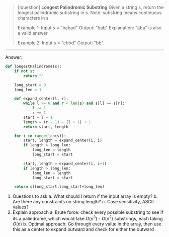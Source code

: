 
> [!question]
> **Longest Palindromic Substring**
> Given a string s, return the longest palindromic substring in s. Note: substring means continuous characters in s
> 
> Example 1:
> Input s = "babad"
> Output: "bab"
> Explanation: "aba" is also a valid answer
> 
> Example 2:
> Input s = "cbbd"
> Output: "bb"
****

Answer:
```Python
def longestPalindrome(s):
	if not s:
		return ""

	long_start = 0
	long_len = 1

	def expand_center(l, r):
		while l >= 0 and r < len(s) and s[l] == s[r]:
			l -= 1
			r += 1
		start = l + 1
		length = (r - 1) - (l + 1) + 1
		return start, length

	for i in range(len(s)):
		start, length = expand_center(i, i)
		if length > long_len:
			long_len = length
			long_start = start

		start, length = expand_center(i, i+1)
		if length > long_len:
			long_len = length
			long_start = start

	return s[long_start:long_start+long_len]	
```


1. Questions to ask
	a. What should I return if the input array is empty?
	b. Are there any constraints on string length?
	c. Case sensitivity,  ASCII values?
2. Explain approach
	a. Brute force: check every possible substring to see if its a palindrome, which would take $O(n^3)$ - $O(n^2)$ substrings, each taking $O(n)$ 
	b. Optimal approach:  Go through every value in the array, then use this as a center to expand outward and check for either the outward


